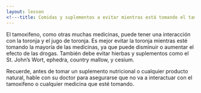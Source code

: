 ```yaml
---
layout: lesson
<!---title: Comidas y suplementos a evitar mientras está tomando el tamoxifeno--->
---
```


El tamoxifeno, como otras muchas medicinas, puede tener una interacción con la toronja y el jugo de toronja. Es mejor evitar la toronja mientras esté tomando la mayoría de las medicinas, ya que puede disminuir o aumentar el efecto de las drogas. También debe evitar hierbas y suplementos como el St. John’s Wort, ephedra, country mallow, y cesium.  

Recuerde, antes de tomar un suplemento nutricional o cualquier producto natural, hable con su doctor para asegurarse que no va a interactuar con el tamoxifeno o cualquier medicina que esté tomando. 
 



